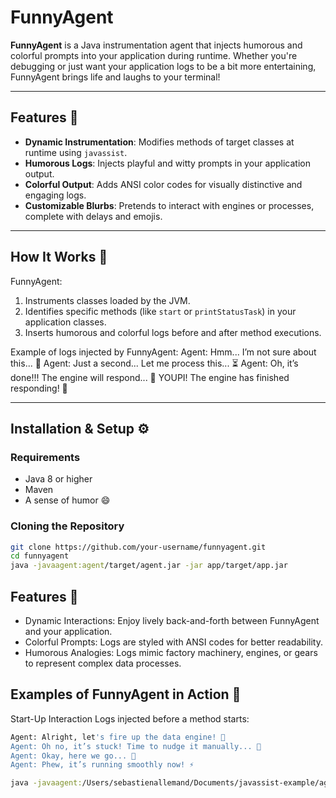 # FunnyAgent 

**FunnyAgent** is a Java instrumentation agent that injects humorous and colorful prompts into your application during runtime. Whether you're debugging or just want your application logs to be a bit more entertaining, FunnyAgent brings life and laughs to your terminal!

---

## Features 🚀
- **Dynamic Instrumentation**: Modifies methods of target classes at runtime using `javassist`.
- **Humorous Logs**: Injects playful and witty prompts in your application output.
- **Colorful Output**: Adds ANSI color codes for visually distinctive and engaging logs.
- **Customizable Blurbs**: Pretends to interact with engines or processes, complete with delays and emojis.

---

## How It Works 🧠

FunnyAgent:
1. Instruments classes loaded by the JVM.
2. Identifies specific methods (like `start` or `printStatusTask`) in your application classes.
3. Inserts humorous and colorful logs before and after method executions.

Example of logs injected by FunnyAgent:
Agent: Hmm... I’m not sure about this... 🤔 Agent: Just a second... Let me process this... ⏳ Agent: Oh, it’s done!!! The engine will respond... 🏁 YOUPI! The engine has finished responding! 🎉


---

## Installation & Setup ⚙️

### Requirements
- Java 8 or higher
- Maven
- A sense of humor 😄

### Cloning the Repository
```bash
git clone https://github.com/your-username/funnyagent.git
cd funnyagent
java -javaagent:agent/target/agent.jar -jar app/target/app.jar
```

## Features 🚀
- Dynamic Interactions: Enjoy lively back-and-forth between FunnyAgent and your application.
- Colorful Prompts: Logs are styled with ANSI codes for better readability.
- Humorous Analogies: Logs mimic factory machinery, engines, or gears to represent complex data processes.

## Examples of FunnyAgent in Action 🎉

Start-Up Interaction
Logs injected before a method starts:

```bash
Agent: Alright, let's fire up the data engine! 🚀
Agent: Oh no, it’s stuck! Time to nudge it manually... 🔧
Agent: Okay, here we go... 🔄
Agent: Phew, it’s running smoothly now! ⚡
```


```bash
java -javaagent:/Users/sebastienallemand/Documents/javassist-example/agent/target/agent-1.0-SNAPSHOT-jar-with-dependencies.jar -javaagent:/Users/sebastienallemand/Documents/javassist-example/agent-bytebuddy/target/agent-bytebuddy-1.0-SNAPSHOT-jar-with-dependencies.jar -jar /Users/sebastienallemand/Documents/javassist-example/app/target/app-1.0-SNAPSHOT-jar-with-dependencies.jar
```